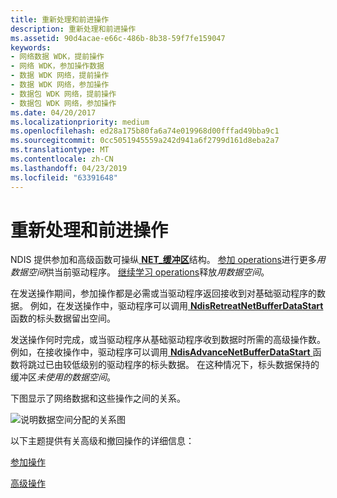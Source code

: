```yaml
---
title: 重新处理和前进操作
description: 重新处理和前进操作
ms.assetid: 90d4acae-e66c-486b-8b38-59f7fe159047
keywords:
- 网络数据 WDK，提前操作
- 网络 WDK，参加操作数据
- 数据 WDK 网络，提前操作
- 数据 WDK 网络，参加操作
- 数据包 WDK 网络，提前操作
- 数据包 WDK 网络，参加操作
ms.date: 04/20/2017
ms.localizationpriority: medium
ms.openlocfilehash: ed28a175b80fa6a74e019968d00fffad49bba9c1
ms.sourcegitcommit: 0cc5051945559a242d941a6f2799d161d8eba2a7
ms.translationtype: MT
ms.contentlocale: zh-CN
ms.lasthandoff: 04/23/2019
ms.locfileid: "63391648"
---
```

# <a name="retreat-and-advance-operations"></a>重新处理和前进操作





NDIS 提供参加和高级函数可操纵[ **NET\_缓冲区**](https://msdn.microsoft.com/library/windows/hardware/ff568376)结构。 [参加 operations](retreat-operations.md)进行更多*用数据空间*供当前驱动程序。 [继续学习 operations](advance-operations.md)释放*用数据空间*。

在发送操作期间，参加操作都是必需或当驱动程序返回接收到对基础驱动程序的数据。 例如，在发送操作中，驱动程序可以调用[ **NdisRetreatNetBufferDataStart** ](https://msdn.microsoft.com/library/windows/hardware/ff564527)函数的标头数据留出空间。

发送操作何时完成，或当驱动程序从基础驱动程序收到数据时所需的高级操作数。 例如，在接收操作中，驱动程序可以调用[ **NdisAdvanceNetBufferDataStart** ](https://msdn.microsoft.com/library/windows/hardware/ff560703)函数将跳过已由较低级别的驱动程序的标头数据。 在这种情况下，标头数据保持的缓冲区*未使用的数据空间*。

下图显示了网络数据和这些操作之间的关系。

![说明数据空间分配的关系图](images/netbufferdata-basic.png)

以下主题提供有关高级和撤回操作的详细信息：

[参加操作](retreat-operations.md)

[高级操作](advance-operations.md)

 

 





